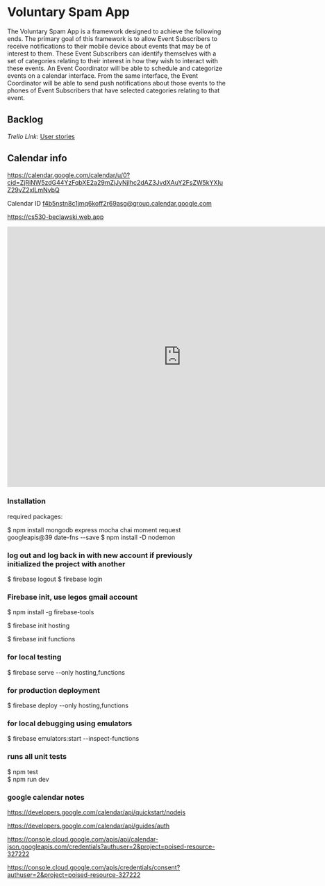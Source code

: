 # Voluntary Spam App

The Voluntary Spam App is a framework designed to achieve the following ends. The primary goal of this framework is to allow Event Subscribers to receive notifications to their mobile device about events that may be of interest to them. These Event Subscribers can identify themselves with a set of categories relating to their interest in how they wish to interact with these events. An Event Coordinator will be able to schedule and categorize events on a calendar interface. From the same interface, the Event Coordinator will be able to send push notifications about those events to the phones of Event Subscribers that have selected categories relating to that event.

## Backlog

*Trello Link:* [User stories](https://trello.com/b/a6NauLwf/cs530)

## Calendar info

https://calendar.google.com/calendar/u/0?cid=ZjRiNW5zdG44YzFqbXE2a29mZjJyNjlhc2dAZ3JvdXAuY2FsZW5kYXIuZ29vZ2xlLmNvbQ

Calendar ID
f4b5nstn8c1jmq6koff2r69asg@group.calendar.google.com

https://cs530-beclawski.web.app

<iframe src="https://calendar.google.com/calendar/embed?src=f4b5nstn8c1jmq6koff2r69asg%40group.calendar.google.com&ctz=America%2FNew_York" style="border: 0" width="800" height="600" frameborder="0" scrolling="no"></iframe>

### Installation

required packages:

$ npm install mongodb express mocha chai moment request googleapis@39 date-fns --save
$ npm install -D nodemon

### log out and log back in with new account if previously initialized the project with another

$ firebase logout
$ firebase login

### Firebase init, use legos gmail account

$ npm install -g firebase-tools

$ firebase init hosting

$ firebase init functions

### for local testing

$ firebase serve --only hosting,functions

### for production deployment

$ firebase deploy --only hosting,functions

### for local debugging using emulators

$ firebase emulators:start --inspect-functions

### runs all unit tests

$ npm test  
$ npm run dev

### google calendar notes

https://developers.google.com/calendar/api/quickstart/nodejs

https://developers.google.com/calendar/api/guides/auth

https://console.cloud.google.com/apis/api/calendar-json.googleapis.com/credentials?authuser=2&project=poised-resource-327222

https://console.cloud.google.com/apis/credentials/consent?authuser=2&project=poised-resource-327222


